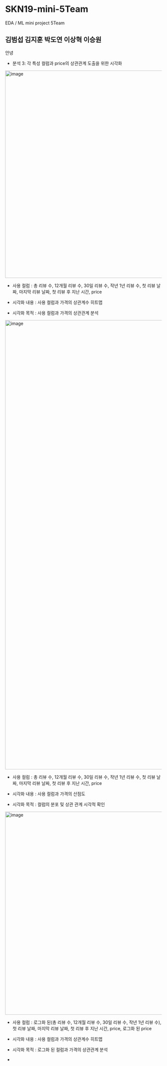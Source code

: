 # SKN19-mini-5Team
EDA / ML mini project 5Team

## 김범섭 김지훈 박도연 이상혁 이승원

안녕


- 분석 3: 각 특성 컬럼과 price의 상관관계 도출을 위한 시각화


<img width="788" height="668" alt="image" src="https://github.com/user-attachments/assets/015fb5d7-b731-4792-823b-51c36823809e" />

- 사용 컬럼 : 총 리뷰 수, 12개월 리뷰 수, 30일 리뷰 수, 작년 1년 리뷰 수, 첫 리뷰 날짜, 마지막 리뷰 날짜, 첫 리뷰 후 지난 시간, price

- 시각화 내용 : 사용 컬럼과 가격의 상관계수 히트맵

- 시각화 목적 : 사용 컬럼과 가격의 상관관계 분석

  

<img width="1352" height="1447" alt="image" src="https://github.com/user-attachments/assets/ce7eae7c-2717-42b2-ba13-d3988e7ed84a" />

- 사용 컬럼 : 총 리뷰 수, 12개월 리뷰 수, 30일 리뷰 수, 작년 1년 리뷰 수, 첫 리뷰 날짜, 마지막 리뷰 날짜, 첫 리뷰 후 지난 시간, price

- 시각화 내용 : 사용 컬럼과 가격의 산점도
  
- 시각화 목적 : 컬럼의 분포 및 상관 관계 시각적 확인
  

<img width="774" height="654" alt="image" src="https://github.com/user-attachments/assets/a1b822c3-c3e2-49c7-8cf3-2b99b5b35696" />

- 사용 컬럼 : 로그화 된(총 리뷰 수, 12개월 리뷰 수, 30일 리뷰 수, 작년 1년 리뷰 수), 첫 리뷰 날짜, 마지막 리뷰 날짜, 첫 리뷰 후 지난 시간, price, 로그화 된 price
  
- 시각화 내용 : 사용 컬럼과 가격의 상관계수 히트맵
  
- 시각화 목적 : 로그화 된 컬럼과 가격의 상관관계 분석
- 

